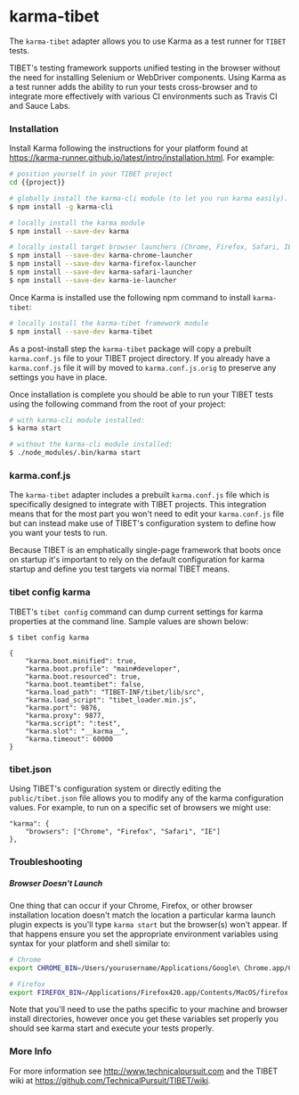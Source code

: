 # karma-tibet

The `karma-tibet` adapter allows you to use Karma as a test runner for `TIBET`
tests.

TIBET's testing framework supports unified testing in the browser without
the need for installing Selenium or WebDriver components. Using Karma as a
test runner adds the ability to run your tests cross-browser and to integrate
more effectively with various CI environments such as Travis CI and Sauce Labs.

### Installation

Install Karma following the instructions for your platform found at
https://karma-runner.github.io/latest/intro/installation.html. For example:

``` bash
# position yourself in your TIBET project
cd {{project}}

# globally install the karma-cli module (to let you run karma easily).
$ npm install -g karma-cli

# locally install the karma module
$ npm install --save-dev karma

# locally install target browser launchers (Chrome, Firefox, Safari, IE etc.)
$ npm install --save-dev karma-chrome-launcher
$ npm install --save-dev karma-firefox-launcher
$ npm install --save-dev karma-safari-launcher
$ npm install --save-dev karma-ie-launcher
```

Once Karma is installed use the following npm command to install `karma-tibet`:

``` bash
# locally install the karma-tibet framework module
$ npm install --save-dev karma-tibet
```

As a post-install step the `karma-tibet` package will copy a prebuilt
`karma.conf.js` file to your TIBET project directory. If you
already have a `karma.conf.js` file it will by moved to `karma.conf.js.orig` to
preserve any settings you have in place.

Once installation is complete you should be able to run your TIBET tests using
the following command from the root of your project:

``` bash
# with karma-cli module installed:
$ karma start

# without the karma-cli module installed:
$ ./node_modules/.bin/karma start
```


### karma.conf.js

The `karma-tibet` adapter includes a prebuilt `karma.conf.js` file which is
specifically designed to integrate with TIBET projects. This integration means
that for the most part you won't need to edit your `karma.conf.js` file but can
instead make use of TIBET's configuration system to define how you want your
tests to run.

Because TIBET is an emphatically single-page framework that boots once on
startup it's important to rely on the default configuration for karma startup
and define you test targets via normal TIBET means.

### tibet config karma

TIBET's `tibet config` command can dump current settings for karma properties at
the command line. Sample values are shown below:

```
$ tibet config karma

{
    "karma.boot.minified": true,
    "karma.boot.profile": "main#developer",
    "karma.boot.resourced": true,
    "karma.boot.teamtibet": false,
    "karma.load_path": "TIBET-INF/tibet/lib/src",
    "karma.load_script": "tibet_loader.min.js",
    "karma.port": 9876,
    "karma.proxy": 9877,
    "karma.script": ":test",
    "karma.slot": "__karma__",
    "karma.timeout": 60000
}
```

### tibet.json

Using TIBET's configuration system or directly editing the `public/tibet.json`
file allows you to modify any of the karma configuration values. For example, to
run on a specific set of browsers we might use:

```
"karma": {
    "browsers": ["Chrome", "Firefox", "Safari", "IE"]
},
```

### Troubleshooting

##### Browser Doesn't Launch

One thing that can occur if your Chrome, Firefox, or other browser installation
location doesn't match the location a particular karma launch plugin expects
is you'll type `karma start` but the browser(s) won't appear. If that happens
ensure you set the appropriate environment variables using syntax for your
platform and shell similar to:

``` bash
# Chrome
export CHROME_BIN=/Users/yourusername/Applications/Google\ Chrome.app/Contents/MacOS/Google\ Chrome

# Firefox
export FIREFOX_BIN=/Applications/Firefox420.app/Contents/MacOS/firefox
```

Note that you'll need to use the paths specific to your machine and browser
install directories, however once you get these variables set properly you
should see karma start and execute your tests properly.


### More Info

For more information see http://www.technicalpursuit.com and the TIBET wiki at
https://github.com/TechnicalPursuit/TIBET/wiki.
